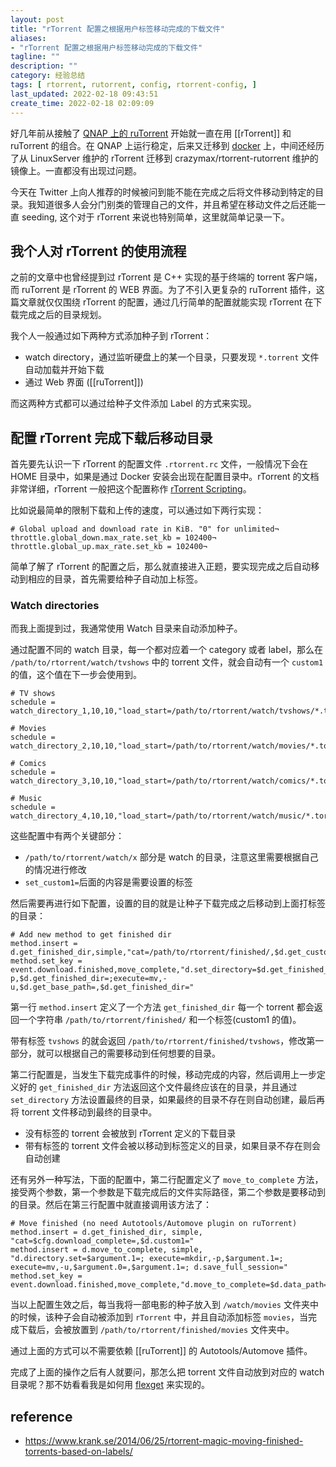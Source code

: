 ```yaml
---
layout: post
title: "rTorrent 配置之根据用户标签移动完成的下载文件"
aliases: 
- "rTorrent 配置之根据用户标签移动完成的下载文件"
tagline: ""
description: ""
category: 经验总结
tags: [ rtorrent, rutorrent, config, rtorrent-config, ]
last_updated: 2022-02-18 09:43:51
create_time: 2022-02-18 02:09:09
---
```



好几年前从接触了 [QNAP 上的 ruTorrent](/post/2019/05/qnap-rtorrent-bt-pt.html) 开始就一直在用 [[rTorrent]] 和 ruTorrent 的组合。在 QNAP 上运行稳定，后来又迁移到 [docker](https://github.com/einverne/dockerfile/tree/master/rtorrent-rutorrent) 上，中间还经历了从 LinuxServer 维护的 rTorrent 迁移到 crazymax/rtorrent-rutorrent 维护的镜像上。一直都没有出现过问题。

今天在 Twitter 上向人推荐的时候被问到能不能在完成之后将文件移动到特定的目录。我知道很多人会分门别类的管理自己的文件，并且希望在移动文件之后还能一直 seeding, 这个对于 rTorrent 来说也特别简单，这里就简单记录一下。

## 我个人对 rTorrent 的使用流程
之前的文章中也曾经提到过 rTorrent 是 C++ 实现的基于终端的 torrent 客户端，而 ruTorrent 是 rTorrent 的 WEB 界面。为了不引入更复杂的 ruTorrent 插件，这篇文章就仅仅围绕 rTorrent 的配置，通过几行简单的配置就能实现 rTorrent 在下载完成之后的目录规划。

我个人一般通过如下两种方式添加种子到 rTorrent：

- watch directory，通过监听硬盘上的某一个目录，只要发现 `*.torrent` 文件自动加载并开始下载
- 通过 Web 界面 ([[ruTorrent]])

而这两种方式都可以通过给种子文件添加 Label 的方式来实现。


## 配置 rTorrent 完成下载后移动目录
首先要先认识一下 rTorrent 的配置文件 `.rtorrent.rc` 文件，一般情况下会在 HOME 目录中，如果是通过 Docker 安装会出现在配置目录中。rTorrent 的文档非常详细，rTorrent 一般把这个配置称作 [rTorrent Scripting](https://rtorrent-docs.readthedocs.io/en/latest/scripting.html)。

比如说最简单的限制下载和上传的速度，可以通过如下两行实现：

```
# Global upload and download rate in KiB. "0" for unlimited¬
throttle.global_down.max_rate.set_kb = 102400¬
throttle.global_up.max_rate.set_kb = 102400¬
```

简单了解了 rTorrent 的配置之后，那么就直接进入正题，要实现完成之后自动移动到相应的目录，首先需要给种子自动加上标签。

### Watch directories
而我上面提到过，我通常使用 Watch 目录来自动添加种子。

通过配置不同的 watch 目录，每一个都对应着一个 category 或者 label，那么在 `/path/to/rtorrent/watch/tvshows` 中的 torrent 文件，就会自动有一个 `custom1` 的值，这个值在下一步会使用到。

```
# TV shows
schedule = watch_directory_1,10,10,"load_start=/path/to/rtorrent/watch/tvshows/*.torrent,d.set_custom1=tvshows"

# Movies
schedule = watch_directory_2,10,10,"load_start=/path/to/rtorrent/watch/movies/*.torrent,d.set_custom1=movies"

# Comics
schedule = watch_directory_3,10,10,"load_start=/path/to/rtorrent/watch/comics/*.torrent,d.set_custom1=comics"

# Music
schedule = watch_directory_4,10,10,"load_start=/path/to/rtorrent/watch/music/*.torrent,d.set_custom1=music"
```

这些配置中有两个关键部分：

- `/path/to/rtorrent/watch/x` 部分是 watch 的目录，注意这里需要根据自己的情况进行修改
- `set_custom1=`后面的内容是需要设置的标签

然后需要再进行如下配置，设置的目的就是让种子下载完成之后移动到上面打标签的目录：

```
# Add new method to get finished dir
method.insert = d.get_finished_dir,simple,"cat=/path/to/rtorrent/finished/,$d.get_custom1="
method.set_key = event.download.finished,move_complete,"d.set_directory=$d.get_finished_dir=;execute=mkdir,-p,$d.get_finished_dir=;execute=mv,-u,$d.get_base_path=,$d.get_finished_dir="
```

第一行 `method.insert` 定义了一个方法 `get_finished_dir` 每一个 torrent 都会返回一个字符串 `/path/to/rtorrent/finished/` 和一个标签(custom1 的值)。

带有标签 `tvshows` 的就会返回 `/path/to/rtorrent/finished/tvshows`，修改第一部分，就可以根据自己的需要移动到任何想要的目录。

第二行配置是，当发生下载完成事件的时候，移动完成的内容，然后调用上一步定义好的 `get_finished_dir` 方法返回这个文件最终应该在的目录，并且通过 `set_directory` 方法设置最终的目录，如果最终的目录不存在则自动创建，最后再将 torrent 文件移动到最终的目录中。

- 没有标签的 torrent 会被放到 rTorrent 定义的下载目录
- 带有标签的 torrent 文件会被以移动到标签定义的目录，如果目录不存在则会自动创建

还有另外一种写法，下面的配置中，第二行配置定义了 `move_to_complete` 方法，接受两个参数，第一个参数是下载完成后的文件实际路径，第二个参数是要移动到的目录。然后在第三行配置中就直接调用该方法了：

```
# Move finished (no need Autotools/Automove plugin on ruTorrent)
method.insert = d.get_finished_dir, simple, "cat=$cfg.download_complete=,$d.custom1="
method.insert = d.move_to_complete, simple, "d.directory.set=$argument.1=; execute=mkdir,-p,$argument.1=; execute=mv,-u,$argument.0=,$argument.1=; d.save_full_session="
method.set_key = event.download.finished,move_complete,"d.move_to_complete=$d.data_path=,$d.get_finished_dir="
```

当以上配置生效之后，每当我将一部电影的种子放入到 `/watch/movies` 文件夹中的时候，该种子会自动被添加到 `rTorrent` 中，并且自动添加标签 `movies`，当完成下载后，会被放置到 `/path/to/rtorrent/finished/movies` 文件夹中。

通过上面的方式可以不需要依赖 [[ruTorrent]] 的 Autotools/Automove 插件。

完成了上面的操作之后有人就要问，那怎么把 torrent 文件自动放到对应的 watch 目录呢？那不妨看看我是如何用 [flexget](/post/2020/02/flexget.html) 来实现的。

## reference

- <https://www.krank.se/2014/06/25/rtorrent-magic-moving-finished-torrents-based-on-labels/>